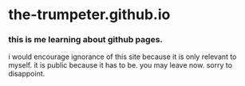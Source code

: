 # the-trumpeter.github.io
### this is me learning about github pages.
i would encourage ignorance of this site because it is only relevant to myself. it is public because it has to be. you may leave now. sorry to disappoint.
